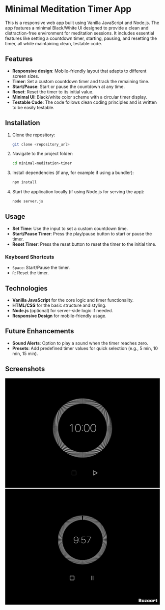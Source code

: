 # Minimal Meditation Timer App

This is a responsive web app built using Vanilla JavaScript and Node.js. The app features a minimal Black/White UI designed to provide a clean and distraction-free environment for meditation sessions. It includes essential features like setting a countdown timer, starting, pausing, and resetting the timer, all while maintaining clean, testable code.

## Features

- **Responsive design**: Mobile-friendly layout that adapts to different screen sizes.
- **Timer**: Set a custom countdown timer and track the remaining time.
- **Start/Pause**: Start or pause the countdown at any time.
- **Reset**: Reset the timer to its initial value.
- **Minimal UI**: Black/white color scheme with a circular timer display.
- **Testable Code**: The code follows clean coding principles and is written to be easily testable.

## Installation

1. Clone the repository:
    
    ```bash
    git clone <repository_url>
    
    ```
    
2. Navigate to the project folder:
    
    ```bash
    cd minimal-meditation-timer
    
    ```
    
3. Install dependencies (if any, for example if using a bundler):
    
    ```bash
    npm install
    
    ```
    
4. Start the application locally (if using Node.js for serving the app):
    
    ```bash
    node server.js
    
    ```
    

## Usage

- **Set Time**: Use the input to set a custom countdown time.
- **Start/Pause Timer**: Press the play/pause button to start or pause the timer.
- **Reset Timer**: Press the reset button to reset the timer to the initial time.

### Keyboard Shortcuts

- `Space`: Start/Pause the timer.
- `R`: Reset the timer.

## Technologies

- **Vanilla JavaScript** for the core logic and timer functionality.
- **HTML/CSS** for the basic structure and styling.
- **Node.js** (optional) for server-side logic if needed.
- **Responsive Design** for mobile-friendly usage.

## Future Enhancements

- **Sound Alerts**: Option to play a sound when the timer reaches zero.
- **Presets**: Add predefined timer values for quick selection (e.g., 5 min, 10 min, 15 min).

## Screenshots
![Desktop Frame - Default](images/meditation-app-default.jpg)
![Desktop Frame - Started](images/meditation-app-started.jpg)